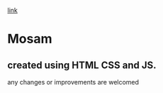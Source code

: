 [link](https://oyesaurabh.github.io/mosam/)
# Mosam 
## created using HTML CSS and JS.
any changes or improvements are welcomed

